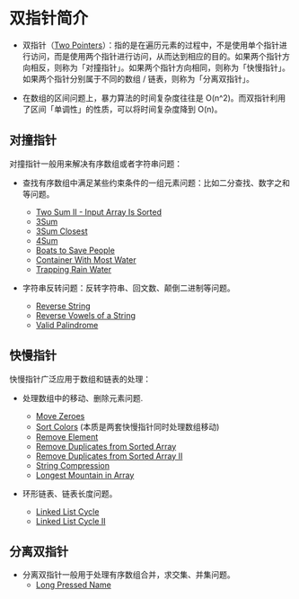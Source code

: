 # 双指针简介

- 双指针（[Two Pointers](https://leetcode.com/tag/two-pointers/)）：指的是在遍历元素的过程中，不是使用单个指针进行访问，而是使用两个指针进行访问，从而达到相应的目的。如果两个指针方向相反，则称为「对撞指针」。如果两个指针方向相同，则称为「快慢指针」。如果两个指针分别属于不同的数组 / 链表，则称为「分离双指针」。

- 在数组的区间问题上，暴力算法的时间复杂度往往是 O(n^2)。而双指针利用了区间「单调性」的性质，可以将时间复杂度降到 O(n)。

## 对撞指针

对撞指针一般用来解决有序数组或者字符串问题：

- 查找有序数组中满足某些约束条件的一组元素问题：比如二分查找、数字之和等问题。

  - [Two Sum II - Input Array Is Sorted](https://leetcode.com/problems/two-sum-ii-input-array-is-sorted/)
  - [3Sum](https://leetcode.com/problems/3sum/)
  - [3Sum Closest](https://leetcode.com/problems/3sum-closest/)
  - [4Sum](https://leetcode.com/problems/4sum/)
  - [Boats to Save People](https://leetcode.com/problems/boats-to-save-people/)
  - [Container With Most Water](https://leetcode.com/problems/container-with-most-water/)
  - [Trapping Rain Water](https://leetcode.com/problems/trapping-rain-water/)

- 字符串反转问题：反转字符串、回文数、颠倒二进制等问题。
  - [Reverse String](https://leetcode.com/problems/reverse-string/)
  - [Reverse Vowels of a String](https://leetcode.com/problems/reverse-vowels-of-a-string/)
  - [Valid Palindrome](https://leetcode.com/problems/valid-palindrome/)

## 快慢指针

快慢指针广泛应用于数组和链表的处理：

- 处理数组中的移动、删除元素问题.

  - [Move Zeroes](https://leetcode.com/problems/move-zeroes/)
  - [Sort Colors](https://leetcode.com/problems/sort-colors/) (本质是两套快慢指针同时处理数组移动)
  - [Remove Element](https://leetcode.com/problems/remove-element/)
  - [Remove Duplicates from Sorted Array](https://leetcode.com/problems/remove-duplicates-from-sorted-array/)
  - [Remove Duplicates from Sorted Array II](https://leetcode.com/problems/remove-duplicates-from-sorted-array-ii/)
  - [String Compression](https://leetcode.com/problems/string-compression/)
  - [Longest Mountain in Array](https://leetcode.com/problems/longest-mountain-in-array/)

- 环形链表、链表长度问题。
  - [Linked List Cycle](https://leetcode.com/problems/linked-list-cycle/)
  - [Linked List Cycle II](https://leetcode.com/problems/linked-list-cycle-ii/)

## 分离双指针

- 分离双指针一般用于处理有序数组合并，求交集、并集问题。
  - [Long Pressed Name](https://leetcode.com/problems/long-pressed-name/)
